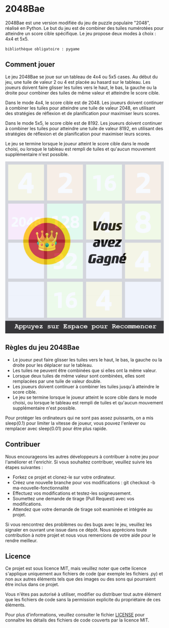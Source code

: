 2048Bae
=======

2048Bae est une version modifiée du jeu de puzzle populaire "2048", réalisé en Python. Le but du jeu est de combiner des tuiles numérotées pour atteindre un score cible spécifique. Le jeu propose deux modes à choix : 4x4 et 5x5.

`bibliothèque obligatoire : pygame`
## Comment jouer

Le jeu 2048Bae se joue sur un tableau de 4x4 ou 5x5 cases. Au début du jeu, une tuile de valeur 2 ou 4 est placée au hasard sur le tableau. Les joueurs doivent faire glisser les tuiles vers le haut, le bas, la gauche ou la droite pour combiner des tuiles de même valeur et atteindre le score cible.

Dans le mode 4x4, le score cible est de 2048. Les joueurs doivent continuer à combiner les tuiles pour atteindre une tuile de valeur 2048, en utilisant des stratégies de réflexion et de planification pour maximiser leurs scores.

Dans le mode 5x5, le score cible est de 8192. Les joueurs doivent continuer à combiner les tuiles pour atteindre une tuile de valeur 8192, en utilisant des stratégies de réflexion et de planification pour maximiser leurs scores.

Le jeu se termine lorsque le joueur atteint le score cible dans le mode choisi, ou lorsque le tableau est rempli de tuiles et qu'aucun mouvement supplémentaire n'est possible.

![Capture d'écran du jeu 2048Bae](capture_ecran.jpg)

## Règles du jeu 2048Bae

- Le joueur peut faire glisser les tuiles vers le haut, le bas, la gauche ou la droite pour les déplacer sur le tableau.
- Les tuiles ne peuvent être combinées que si elles ont la même valeur.
- Lorsque deux tuiles de même valeur sont combinées, elles sont remplacées par une tuile de valeur double.
- Les joueurs doivent continuer à combiner les tuiles jusqu'à atteindre le score cible.
- Le jeu se termine lorsque le joueur atteint le score cible dans le mode choisi, ou lorsque le tableau est rempli de tuiles et qu'aucun mouvement supplémentaire n'est possible.

Pour protéger les ordinateurs qui ne sont pas assez puissants, on a mis sleep(0.1) pour limiter la vitesse de joueur, vous pouvez l'enlever ou remplacer avec sleep(0.01) pour être plus rapide.

## Contribuer

Nous encourageons les autres développeurs à contribuer à notre jeu pour l'améliorer et l'enrichir. Si vous souhaitez contribuer, veuillez suivre les étapes suivantes :

- Forkez ce projet et clonez-le sur votre ordinateur.
- Créez une nouvelle branche pour vos modifications : git checkout -b ma-nouvelle-fonctionnalité
- Effectuez vos modifications et testez-les soigneusement.
- Soumettez une demande de tirage (Pull Request) avec vos modifications.
- Attendez que votre demande de tirage soit examinée et intégrée au projet.

Si vous rencontrez des problèmes ou des bugs avec le jeu, veuillez les signaler en ouvrant une issue dans ce dépôt. Nous apprécions toute contribution à notre projet et nous vous remercions de votre aide pour le rendre meilleur.

## Licence

Ce projet est sous licence MIT, mais veuillez noter que cette licence s'applique uniquement aux fichiers de code (par exemple les fichiers .py) et non aux autres éléments tels que des images ou des sons qui pourraient être inclus dans ce projet.

Vous n'êtes pas autorisé à utiliser, modifier ou distribuer tout autre élément que les fichiers de code sans la permission explicite du propriétaire de ces éléments.

Pour plus d'informations, veuillez consulter le fichier [LICENSE](LICENSE.txt) pour connaître les détails des fichiers de code couverts par la licence MIT.
